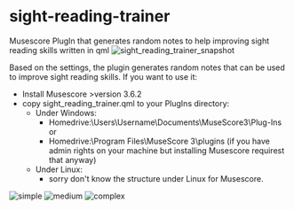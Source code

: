 # sight-reading-trainer
Musescore PlugIn that generates random notes to help improving sight reading skills written in qml 
![sight_reading_trainer_snapshot](https://user-images.githubusercontent.com/4438915/149885363-70ea0ae9-5a21-4079-830e-cf86fc0ae4a6.png)

Based on the settings, the plugin generates random notes that can be used to improve sight reading skills.
If you want to use it:
- Install Musescore >version 3.6.2
- copy sight_reading_trainer.qml to your PlugIns directory:
  - Under Windows:
    - Homedrive:\Users\Username\Documents\MuseScore3\Plug-Ins or
    - Homedrive:\Program Files\MuseScore 3\plugins (if you have admin rights on your machine but installing Musescore requirest that anyway)
  - Under Linux:
    - sorry don't know the structure under Linux for Musescore. 

![simple](https://user-images.githubusercontent.com/4438915/149885475-d17b11f7-5b8b-4ea2-91e3-47058125a635.png)
![medium](https://user-images.githubusercontent.com/4438915/149885482-c7cebed4-2890-458d-b550-2950a7bb74ee.png)
![complex](https://user-images.githubusercontent.com/4438915/149885489-ea3b2678-c462-4ab0-afa5-19532782a41b.png)
